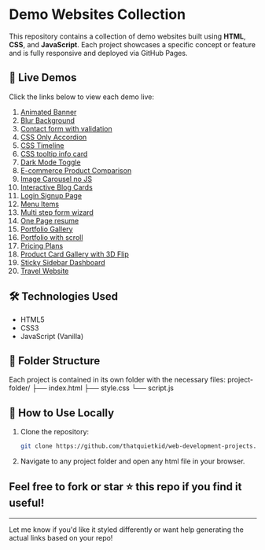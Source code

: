# Demo Websites Collection

This repository contains a collection of demo websites built using **HTML**, **CSS**, and **JavaScript**. Each project showcases a specific concept or feature and is fully responsive and deployed via GitHub Pages.

## 🔗 Live Demos

Click the links below to view each demo live:

1. [Animated Banner](https://thatquietkid.github.io/web-development-projects/animated-banner)
2. [Blur Background](https://thatquietkid.github.io/web-development-projects/blur-background)
3. [Contact form with validation](https://thatquietkid.github.io/web-development-projects/contact-form-with-validation)
4. [CSS Only Accordion](https://thatquietkid.github.io/web-development-projects/css-only-accordion)
5. [CSS Timeline](https://thatquietkid.github.io/web-development-projects/css-timeline)
6. [CSS tooltip info card](https://thatquietkid.github.io/web-development-projects/css-tooltip-info-card)
7. [Dark Mode Toggle](https://thatquietkid.github.io/web-development-projects/dark-mode-toggle)
8. [E-commerce Product Comparison](https://thatquietkid.github.io/web-development-projects/ecom-product-comparison-demo)
9. [Image Carousel no JS](https://thatquietkid.github.io/web-development-projects/image-carousel)
10. [Interactive Blog Cards](htteps://thatquietkid.github.io/web-development-projects/interactive-blog-cards)
11. [Login Signup Page](https://thatquietkid.github.io/web-development-projects/login-signup-page)
12. [Menu Items](https://thatquietkid.github.io/web-development-projects/menu-items)
13. [Multi step form wizard](https://thatquietkid.github.io/web-development-projects/multi-step-form-wizard)
14. [One Page resume](https://thatquietkid.github.io/web-development-projects/one-page-resume-demo)
15. [Portfolio Gallery](https://thatquietkid.github.io/web-development-projects/portfolio-gallery-demo)
16. [Portfolio with scroll](https://thatquietkid.github.io/web-development-projects/portfolio-with-scroll-demo)
17. [Pricing Plans](https://thatquietkid.github.io/web-development-projects/pricing-plans)
18. [Product Card Gallery with 3D Flip](https://thatquietkid.github.io/web-development-projects/product-card-gallery-with-3d-flip)
19. [Sticky Sidebar Dashboard](https://thatquietkid.github.io/web-development-projects/sticky-sidebar-dashboard)
20. [Travel Website](https://thatquietkid.github.io/web-development-projects/travel-website)


## 🛠️ Technologies Used

- HTML5  
- CSS3  
- JavaScript (Vanilla)

## 📁 Folder Structure

Each project is contained in its own folder with the necessary files:
project-folder/ 
├── index.html 
├── style.css 
└── script.js


## 📌 How to Use Locally

1. Clone the repository:
   ```bash
   git clone https://github.com/thatquietkid/web-development-projects.git

2. Navigate to any project folder and open any html file in your browser.

## Feel free to fork or star ⭐ this repo if you find it useful!

---

Let me know if you'd like it styled differently or want help generating the actual links based on your repo!
